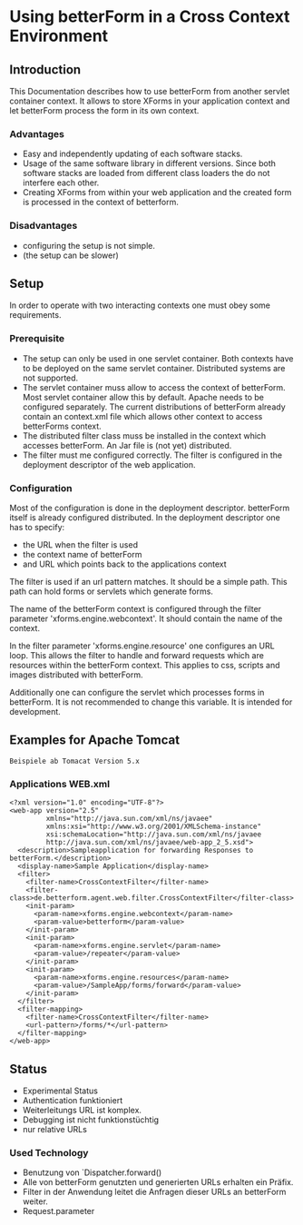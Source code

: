 # Using betterForm in a Cross Context Environment

## Introduction

This Documentation describes how to use betterForm from another servlet container context. 
It allows to store XForms in your application context and let betterForm process the form
in its own context.

### Advantages
  
  * Easy and independently updating of each software stacks.
  * Usage of the same software library in different versions.
    Since both software stacks are loaded from different class loaders
    the do not interfere each other.
  * Creating XForms from within your web application and the created form 
    is processed in the context of betterform.

### Disadvantages

  * configuring the setup is not simple.
  * (the setup can be slower)

## Setup

In order to operate with two interacting contexts one must obey some requirements.

### Prerequisite
 
  * The setup can only be used in one servlet container.
    Both contexts have to be deployed on the same servlet container. 
    Distributed systems are not supported.
  * The servlet container muss allow to access the context of betterForm.
    Most servlet container allow this by default. Apache needs to be configured
    separately. The current distributions of betterForm already contain an context.xml 
    file which allows other context to access betterForms context.
  * The distributed filter class muss be installed in the context which
    accesses betterForm. An Jar file is (not yet) distributed.
  * The filter must me configured correctly. The filter is configured
    in the deployment descriptor of the web application.

### Configuration

Most of the configuration is done in the deployment descriptor.
betterForm itself is already configured distributed. In the deployment descriptor
one has to specify:

  * the URL when the filter is used
  * the context name of betterForm
  * and URL which points back to the applications context

The filter is used if an url pattern matches. It should be a simple 
path. This path can hold forms or servlets which generate forms.

The name of the betterForm context is configured through the filter parameter
'xforms.engine.webcontext'. It should contain the name of the context.

In the filter parameter 'xforms.engine.resource' one configures an URL 
loop. This allows the filter to handle and forward requests which are resources 
within the betterForm context. This applies to css, scripts and images distributed
with betterForm.

Additionally one can configure the servlet which processes forms in betterForm.
It is not recommended to change this variable. It is intended for development.

## Examples for Apache Tomcat

    Beispiele ab Tomacat Version 5.x

### Applications WEB.xml

    <?xml version="1.0" encoding="UTF-8"?>
    <web-app version="2.5" 
             xmlns="http://java.sun.com/xml/ns/javaee" 
             xmlns:xsi="http://www.w3.org/2001/XMLSchema-instance"
             xsi:schemaLocation="http://java.sun.com/xml/ns/javaee
             http://java.sun.com/xml/ns/javaee/web-app_2_5.xsd">
      <description>Sampleapplication for forwarding Responses to betterForm.</description>
      <display-name>Sample Application</display-name>
      <filter>
        <filter-name>CrossContextFilter</filter-name>
        <filter-class>de.betterform.agent.web.filter.CrossContextFilter</filter-class>
        <init-param>
          <param-name>xforms.engine.webcontext</param-name>
          <param-value>betterform</param-value>
        </init-param>
        <init-param>
          <param-name>xforms.engine.servlet</param-name>
          <param-value>/repeater</param-value>
        </init-param>
        <init-param>
          <param-name>xforms.engine.resources</param-name>
          <param-value>/SampleApp/forms/forward</param-value>
        </init-param>
      </filter>
      <filter-mapping>
        <filter-name>CrossContextFilter</filter-name>
        <url-pattern>/forms/*</url-pattern>
      </filter-mapping>
    </web-app>
    
## Status

  * Experimental Status
  * Authentication funktioniert
  * Weiterleitungs URL ist komplex.
  * Debugging ist nicht funktionstüchtig
  * nur relative URLs

### Used Technology

   * Benutzung von `Dispatcher.forward()
   * Alle von betterForm genutzten und generierten URLs erhalten ein Präfix.
   * Filter in der Anwendung leitet die Anfragen dieser URLs an betterForm weiter.
   * Request.parameter 
